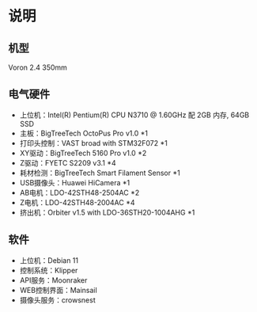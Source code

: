 # 说明

## 机型
Voron 2.4 350mm

## 电气硬件
* 上位机：Intel(R) Pentium(R) CPU N3710 @ 1.60GHz 配 2GB 内存, 64GB SSD
* 主板：BigTreeTech OctoPus Pro v1.0 *1
* 打印头控制：VAST broad with STM32F072 *1
* XY驱动：BigTreeTech 5160 Pro v1.0 *2
* Z驱动：FYETC S2209 v3.1 *4
* 耗材检测：BigTreeTech Smart Filament Sensor *1
* USB摄像头：Huawei HiCamera *1
* AB电机：LDO-42STH48-2504AC *2
* Z电机：LDO-42STH48-2004AC *4
* 挤出机：Orbiter v1.5 with LDO-36STH20-1004AHG *1

## 软件
* 上位机：Debian 11
* 控制系统：Klipper
* API服务：Moonraker
* WEB控制界面：Mainsail
* 摄像头服务：crowsnest
